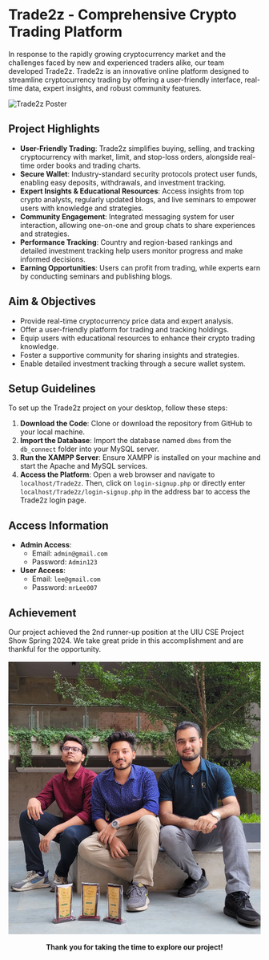 # Trade2z - Comprehensive Crypto Trading Platform

In response to the rapidly growing cryptocurrency market and the challenges faced by new and experienced traders alike, our team developed Trade2z. Trade2z is an innovative online platform designed to streamline cryptocurrency trading by offering a user-friendly interface, real-time data, expert insights, and robust community features.

![Trade2z Poster](https://github.com/Sakhawat-Hosain/Trade2z/blob/664494cdc6488fdad689d338d4ee335bbea00dd7/Project%20Report/trade2z_poster.png)

## Project Highlights
- **User-Friendly Trading**: Trade2z simplifies buying, selling, and tracking cryptocurrency with market, limit, and stop-loss orders, alongside real-time order books and trading charts.
- **Secure Wallet**: Industry-standard security protocols protect user funds, enabling easy deposits, withdrawals, and investment tracking.
- **Expert Insights & Educational Resources**: Access insights from top crypto analysts, regularly updated blogs, and live seminars to empower users with knowledge and strategies.
- **Community Engagement**: Integrated messaging system for user interaction, allowing one-on-one and group chats to share experiences and strategies.
- **Performance Tracking**: Country and region-based rankings and detailed investment tracking help users monitor progress and make informed decisions.
- **Earning Opportunities**: Users can profit from trading, while experts earn by conducting seminars and publishing blogs.

## Aim & Objectives
- Provide real-time cryptocurrency price data and expert analysis.
- Offer a user-friendly platform for trading and tracking holdings.
- Equip users with educational resources to enhance their crypto trading knowledge.
- Foster a supportive community for sharing insights and strategies.
- Enable detailed investment tracking through a secure wallet system.

## Setup Guidelines
To set up the Trade2z project on your desktop, follow these steps:

1. **Download the Code**: Clone or download the repository from GitHub to your local machine.
2. **Import the Database**: Import the database named `dbms` from the `db_connect` folder into your MySQL server.
3. **Run the XAMPP Server**: Ensure XAMPP is installed on your machine and start the Apache and MySQL services.
4. **Access the Platform**: Open a web browser and navigate to `localhost/Trade2z`. Then, click on `login-signup.php` or directly enter `localhost/Trade2z/login-signup.php` in the address bar to access the Trade2z login page.

## Access Information
- **Admin Access**:
  - Email: `admin@gmail.com`
  - Password: `Admin123`
- **User Access**:
  - Email: `lee@gmail.com`
  - Password: `mrLee007`

## Achievement
Our project achieved the 2nd runner-up position at the UIU CSE Project Show Spring 2024. We take great pride in this accomplishment and are thankful for the opportunity.
<br/> <br/>
![Team Photo](https://github.com/Sakhawat-Hosain/Trade2z/blob/664494cdc6488fdad689d338d4ee335bbea00dd7/Project%20Report/team_triobot.jpg)


<p align="center"><b>Thank you for taking the time to explore our project!</b></p>
